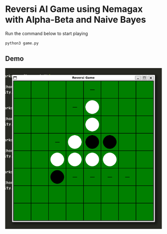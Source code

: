 # Reversi AI Game using Nemagax with Alpha-Beta and Naive Bayes

Run the command below to start playing
```python
python3 game.py
```

## Demo
![Demo](./assets/demo.png)
